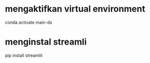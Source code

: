 # mengaktifkan virtual environment
conda activate main-ds
# menginstal streamli
pip install streamlit
